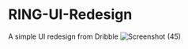 # RING-UI-Redesign
A simple UI redesign from Dribble
![Screenshot (45)](https://user-images.githubusercontent.com/4642916/55245054-b1740280-5242-11e9-82b9-7326837d3002.png)
